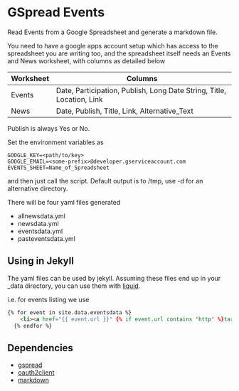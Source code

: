 # GSpread Events

Read Events from a Google Spreadsheet and generate a markdown file.

You need to have a google apps account setup which has access to the
spreadsheet you are writing too, and the spreadsheet itself needs 
an Events and News worksheet, with columns as detailed below 

| **Worksheet** |**Columns** |
| ------------- | ---------- |
| Events	| Date, Participation, Publish, Long Date String, Title, Location, Link |
| News		| Date, Publish, Title, Link, Alternative_Text |

Publish is always Yes or No.

Set the environment variables as

```
GOOGLE_KEY=<path/to/key>
GOOGLE_EMAIL=<some-prefix>@developer.gserviceaccount.com
EVENTS_SHEET=Name_of_Spreadsheet
```

and then just call the script. Default output is to /tmp, use -d <outdir>
for an alternative directory.

There will be four yaml files generated

* allnewsdata.yml		
* newsdata.yml		
* eventsdata.yml		
* pasteventsdata.yml

## Using in Jekyll

The yaml files can be used by jekyll. Assuming these files end up in your
_data directory, you can use them with [liquid](http://jekyllrb.com/docs/templates/).

i.e. for events listing we use 

``` html
{% for event in site.data.eventsdata %}
	<li><a href="{{ event.url }}" {% if event.url contains 'http' %}target="_blank"{% endif %}>{{ event.title }}</a>, {{ event.dateandloc }}</li>
  {% endfor %}
```

## Dependencies

* [gspread](https://github.com/burnash/gspread)
* [oauth2client](https://github.com/google/oauth2client)
* [markdown](https://pypi.python.org/pypi/Markdown)

